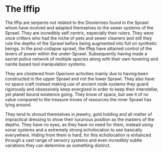 # The Iffip

The Iffip are serpents not related to the Dioviermes found in the Sprawl whom have evolved and adapted themselves to  the sewer systems of the Sprawl.   They are incredibly self centric, especially their rulers.  They were once critters who had the niche of pets and sewer cleaners and still they rule the depths of the Sprawl before being augmented into full on synthetic beings.  In the post-collapse sprawl, the Iffep have attained control of the levers of power within the under-Sprawl.  Subsequently having made a secret police network of multiple species along with their own hovering and nanite based tool manipulation systems.    

They are cloistered from Operiunn activities mainly due to having been constructed in the upper Sprawl and not the lower Sprawl.  They also have no space craft instead making use of ancient node systems they guard rigorously and obsessively keep energized in order to keep their interstellar, yet planet bound existence going.  They know of space, but see it of no value compared to the treasure troves of resources the inner Sprawl has lying around.  

They tend to shroud themselves in jewelry, gold holding and all matter of impractical dressing to show their luxurious position as the masters of the depths.  They have no eyes, as they have no need for them, instead using sonar systems and a extremely strong echolocation to see basically everywhere.  Hiding from them is hard, for this echolocation is enhanced through a vast range of sensory systems and even incredibly subtle variations they can determine as something distinct.  
